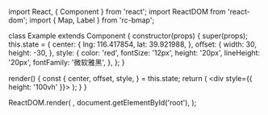 import React, { Component } from 'react';
import ReactDOM from 'react-dom';
import { Map, Label } from 'rc-bmap';

class Example extends Component {
  constructor(props) {
    super(props);
    this.state = {
      center: {
        lng: 116.417854,
        lat: 39.921988,
      },
      offset: {
        width: 30,
        height: -30,
      },
      style: {
        color: 'red',
        fontSize: '12px',
        height: '20px',
        lineHeight: '20px',
        fontFamily: '微软雅黑',
      },
    };
  }

  render() {
    const {
      center, offset, style,
    } = this.state;
    return (
      <div style={{ height: '100vh' }}>
        <Map
          ak="WAeVpuoSBH4NswS30GNbCRrlsmdGB5Gv"
          center={center}
          zoom={15}
          scrollWheelZoom
        >
          <Label
            content="欢迎使用百度地图，这是一个简单的文本标注哦~"
            point={center}
            offset={offset}
            style={style}
          />
        </Map>
      </div>
    );
  }
}

ReactDOM.render(
  <Example />,
  document.getElementById('root'),
);
